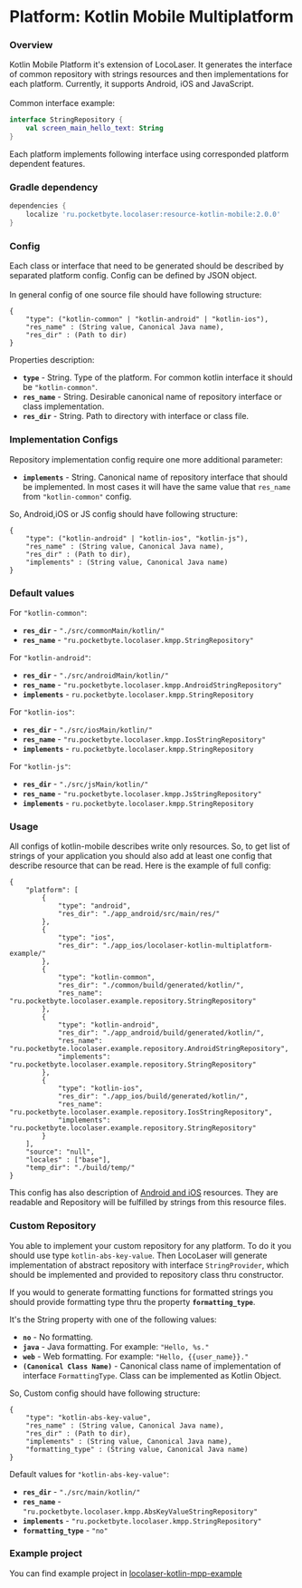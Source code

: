 # Platform: Kotlin Mobile Multiplatform

### Overview
Kotlin Mobile Platform it's extension of LocoLaser.
It generates the interface of common repository with strings resources and then implementations for each platform.
Currently, it supports Android, iOS and JavaScript.<br>
<br>
Common interface example:
```Kotlin
interface StringRepository {
    val screen_main_hello_text: String
}
```
Each platform implements following interface using corresponded platform dependent features.

### Gradle dependency
```gradle
dependencies {
    localize 'ru.pocketbyte.locolaser:resource-kotlin-mobile:2.0.0'
}
```

### Config
Each class or interface that need to be generated should be described by separated platform config.
Config can be defined by JSON object.<br>
<br>
In general config of one source file should have following structure:
```
{
    "type": ("kotlin-common" | "kotlin-android" | "kotlin-ios"),
    "res_name" : (String value, Canonical Java name),
    "res_dir" : (Path to dir)
}
```
Properties description:<br>
- **`type`** - String. Type of the platform. For common kotlin interface it should be `"kotlin-common"`.
- **`res_name`** - String. Desirable canonical name of repository interface or class implementation.
- **`res_dir`** - String. Path to directory with interface or class file.

### Implementation Configs
Repository implementation config require one more additional parameter:
- **`implements`** - String. Canonical name of repository interface that should be implemented.
 In most cases it will have the same value that `res_name` from `"kotlin-common"` config.

So, Android,iOS or JS config should have following structure:
```
{
    "type": ("kotlin-android" | "kotlin-ios", "kotlin-js"),
    "res_name" : (String value, Canonical Java name),
    "res_dir" : (Path to dir),
    "implements" : (String value, Canonical Java name)
}
```

### Default values
For `"kotlin-common"`:
- **`res_dir`** - `"./src/commonMain/kotlin/"`
- **`res_name`** - `"ru.pocketbyte.locolaser.kmpp.StringRepository"`

For `"kotlin-android"`:
- **`res_dir`** - `"./src/androidMain/kotlin/"`
- **`res_name`** - `"ru.pocketbyte.locolaser.kmpp.AndroidStringRepository"`
- **`implements`** - `ru.pocketbyte.locolaser.kmpp.StringRepository`

For `"kotlin-ios"`:
- **`res_dir`** - `"./src/iosMain/kotlin/"`
- **`res_name`** - `"ru.pocketbyte.locolaser.kmpp.IosStringRepository"`
- **`implements`** - `ru.pocketbyte.locolaser.kmpp.StringRepository`

For `"kotlin-js"`:
- **`res_dir`** - `"./src/jsMain/kotlin/"`
- **`res_name`** - `"ru.pocketbyte.locolaser.kmpp.JsStringRepository"`
- **`implements`** - `ru.pocketbyte.locolaser.kmpp.StringRepository`

### Usage
All configs of kotlin-mobile describes write only resources.
So, to get list of strings of your application you should also add at least one config that describe resource that can be read.
Here is the example of full config:
```
{
    "platform": [
        {
            "type": "android",
            "res_dir": "./app_android/src/main/res/"
        },
        {
            "type": "ios",
            "res_dir": "./app_ios/locolaser-kotlin-multiplatform-example/"
        },
        {
            "type": "kotlin-common",
            "res_dir": "./common/build/generated/kotlin/",
            "res_name": "ru.pocketbyte.locolaser.example.repository.StringRepository"
        },
        {
            "type": "kotlin-android",
            "res_dir": "./app_android/build/generated/kotlin/",
            "res_name": "ru.pocketbyte.locolaser.example.repository.AndroidStringRepository",
            "implements": "ru.pocketbyte.locolaser.example.repository.StringRepository"
        },
        {
            "type": "kotlin-ios",
            "res_dir": "./app_ios/build/generated/kotlin/",
            "res_name": "ru.pocketbyte.locolaser.example.repository.IosStringRepository",
            "implements": "ru.pocketbyte.locolaser.example.repository.StringRepository"
        }
    ],
    "source": "null",
    "locales" : ["base"],
    "temp_dir": "./build/temp/"
}
```
This config has also description of [Android and iOS](mobile.md) resources.
They are readable and Repository will be fulfilled by strings from this resource files.

### Custom Repository
You able to implement your custom repository for any platform.
To do it you should use type `kotlin-abs-key-value`.
Then LocoLaser will generate implementation of abstract repository with interface `StringProvider`, which should be implemented and provided to repository class thru constructor.

If you would to generate formatting functions for formatted strings you should provide formatting type thru the property **`formatting_type`**.

It's the String property with one of the following values:
- **`no`** - No formatting.
- **`java`** - Java formatting. For example: `"Hello, %s."`
- **`web`** - Web formatting. For example: `"Hello, {{user_name}}."`
- **`(Canonical Class Name)`** - Canonical class name of implementation of interface `FormattingType`. Class can be implemented as Kotlin Object.

So, Custom config should have following structure:
```
{
    "type": "kotlin-abs-key-value",
    "res_name" : (String value, Canonical Java name),
    "res_dir" : (Path to dir),
    "implements" : (String value, Canonical Java name),
    "formatting_type" : (String value, Canonical Java name)
}
```

Default values for `"kotlin-abs-key-value"`:
- **`res_dir`** - `"./src/main/kotlin/"`
- **`res_name`** - `"ru.pocketbyte.locolaser.kmpp.AbsKeyValueStringRepository"`
- **`implements`** - `"ru.pocketbyte.locolaser.kmpp.StringRepository"`
- **`formatting_type`** - `"no"`

### Example project
You can find example project in [locolaser-kotlin-mpp-example](https://github.com/PocketByte/locolaser-kotlin-mpp-example)
